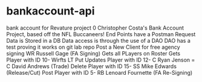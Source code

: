 # bankaccount-api
bank account for Revature project 0
Christopher Costa's Bank Account Project, based off the NFL Buccaneers!
End Points have a Postman Request
Data is Stored in a DB
Data access is through the use of a DAO
DAO has a test proving it works 
on git lab repo
Post a New Client for free agency signing WR Russell Gage (FA Signing)
Gets all PLayers on Roster
Gets Player with ID 10- Wirfts LT
Put Updates Player with ID 12- C Ryan Jenson = C David Andrews (Trade)
Delete Player with ID 15- SS Mike Edwards (Release/Cut)
Post Player with ID 5- RB Lenoard Fournette (FA Re-Signing)
